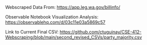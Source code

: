 Webscraped Data From: https://app.leg.wa.gov/billinfo/

Observable Notebook Visualization Analysis: https://observablehq.com/d/03c11e03a5869c57

Link to Current Final CSV: https://github.com/ctuguinay/CSE-412-Webscraping/blob/main/second_revised_CSVs/party_majority.csv